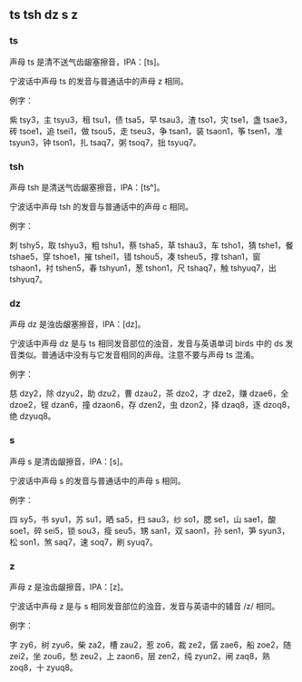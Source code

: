 ## ts tsh dz s z

### ts

声母 ts  是清不送气齿龈塞擦音，IPA：\[ts\]。

宁波话中声母 ts  的发音与普通话中的声母 z  相同。

例字：

紫 tsy3，主 tsyu3，租 tsu1，债 tsa5，早 tsau3，渣 tso1，灾 tse1，盏 tsae3，砖 tsoe1，追 tsei1，做 tsou5，走 tseu3，争 tsan1，装 tsaon1，筝 tsen1，准 tsyun3，钟 tson1，扎 tsaq7，粥 tsoq7，拙 tsyuq7。

### tsh

声母 tsh  是清送气齿龈塞擦音，IPA：\[tsʰ\]。

宁波话中声母 tsh  的发音与普通话中的声母 c  相同。

例字：

刺 tshy5，取 tshyu3，粗 tshu1，蔡 tsha5，草 tshau3，车 tsho1，猜 tshe1，餐 tshae5，穿 tshoe1，摧 tshei1，错 tshou5，凑 tsheu5，撑 tshan1，窗 tshaon1，衬 tshen5，春 tshyun1，葱 tshon1，尺 tshaq7，触 tshyuq7，出 tshyuq7。

### dz

声母 dz 是浊齿龈塞擦音，IPA：\[dz\]。

宁波话中声母 dz 是与 ts 相同发音部位的浊音，发音与英语单词 birds 中的 ds 发音类似。普通话中没有与它发音相同的声母。注意不要与声母 ts 混淆。

例字：

慈 dzy2，除 dzyu2，助 dzu2，曹 dzau2，茶 dzo2，才 dze2，赚 dzae6，全 dzoe2，锃 dzan6，撞 dzaon6，存 dzen2，虫 dzon2，择 dzaq8，逐 dzoq8，绝 dzyuq8。

### s

声母 s 是清齿龈擦音，IPA：\[s\]。

宁波话中声母 s 的发音与普通话中的声母 s 相同。

例字：

四 sy5，书 syu1，苏 su1，晒 sa5，扫 sau3，纱 so1，腮 se1，山 sae1，酸 soe1，碎 sei5，锁 sou3，瘦 seu5，甥 san1，双 saon1，孙 sen1，笋 syun3，松 son1，煞 saq7，速 soq7，刷 syuq7。

### z

声母 z 是浊齿龈擦音，IPA：\[z\]。

宁波话中声母 z 是与 s 相同发音部位的浊音，发音与英语中的辅音 /z/ 相同。

例字：

字 zy6，树 zyu6，柴 za2，槽 zau2，惹 zo6，裁 ze2，僝 zae6，船 zoe2，随 zei2，坐 zou6，愁 zeu2，上 zaon6，层 zen2，纯 zyun2，闸 zaq8，熟 zoq8，十 zyuq8。